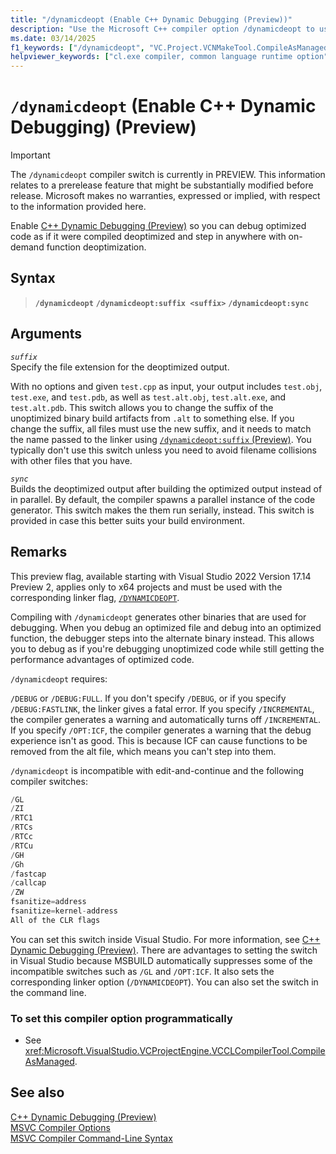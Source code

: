 ```yaml
---
title: "/dynamicdeopt (Enable C++ Dynamic Debugging (Preview))"
description: "Use the Microsoft C++ compiler option /dynamicdeopt to use C++ Dynamic Debugging."
ms.date: 03/14/2025
f1_keywords: ["/dynamicdeopt", "VC.Project.VCNMakeTool.CompileAsManaged", "VC.Project.VCCLCompilerTool.CompileAsManaged"]
helpviewer_keywords: ["cl.exe compiler, common language runtime option", "-dynamicdeopt compiler option [C++]", "dynamicdeopt compiler option [C++]", "/clr compiler option [C++]", "Managed Extensions for C++, compiling", "common language runtime, /clr compiler option"]
---
```

# `/dynamicdeopt` (Enable C++ Dynamic Debugging) (Preview)
> [!IMPORTANT]
> The `/dynamicdeopt` compiler switch is currently in PREVIEW.
> This information relates to a prerelease feature that might be substantially modified before release. Microsoft makes no warranties, expressed or implied, with respect to the information provided here.

Enable [C++ Dynamic Debugging (Preview)](/visualstudio/debugger/cpp-dynamic-debugging) so you can debug optimized code as if it were compiled deoptimized and step in anywhere with on-demand function deoptimization.

## Syntax

> **`/dynamicdeopt`**
> **`/dynamicdeopt:suffix <suffix>`**
> **`/dynamicdeopt:sync`**

## Arguments

*`suffix`*\
Specify the file extension for the deoptimized output.

With no options and given `test.cpp` as input, your output includes `test.obj`, `test.exe`, and `test.pdb`, as well as `test.alt.obj`, `test.alt.exe`, and `test.alt.pdb`. This switch allows you to change the suffix of the unoptimized binary build artifacts from `.alt` to something else. If you change the suffix, all files must use the new suffix, and it needs to match the name passed to the linker using [`/dynamicdeopt:suffix` (Preview)](dynamic-deopt-linker.md). You typically don't use this switch unless you need to avoid filename collisions with other files that you have.

*`sync`*\
Builds the deoptimized output after building the optimized output instead of in parallel. By default, the compiler spawns a parallel instance of the code generator. This switch makes the them run serially, instead. This switch is provided in case this better suits your build environment.

## Remarks

This preview flag, available starting with Visual Studio 2022 Version 17.14 Preview 2, applies only to x64 projects and must be used with the corresponding linker flag, [`/DYNAMICDEOPT`](dynamic-deopt-linker.md).

Compiling with `/dynamicdeopt` generates other binaries that are used for debugging. When you debug an optimized file and debug into an optimized function, the debugger steps into the alternate binary instead. This allows you to debug as if you're debugging unoptimized code while still getting the performance advantages of optimized code. 

`/dynamicdeopt` requires:

`/DEBUG` or `/DEBUG:FULL`. If you don't specify `/DEBUG`, or if you specify `/DEBUG:FASTLINK`, the linker gives a fatal error.
If you specify `/INCREMENTAL`, the compiler generates a warning and automatically turns off `/INCREMENTAL`.
If you specify `/OPT:ICF`, the compiler generates a warning that the debug experience isn't as good. This is because ICF can cause functions to be removed from the alt file, which means you can't step into them.

`/dynamicdeopt` is incompatible with edit-and-continue and the following compiler switches:

```cpp
/GL
/ZI
/RTC1
/RTCs
/RTCc
/RTCu
/GH
/Gh
/fastcap
/callcap
/ZW
fsanitize=address
fsanitize=kernel-address
All of the CLR flags
```

You can set this switch inside Visual Studio. For more information, see [C++ Dynamic Debugging (Preview)](/visualstudio/debugger/cpp-dynamic-debugging#build-system-integration). There are advantages to setting the switch in Visual Studio because MSBUILD automatically suppresses some of the incompatible switches such as `/GL` and `/OPT:ICF`. It also sets the corresponding linker option (`/DYNAMICDEOPT`). You can also set the switch in the command line.

### To set this compiler option programmatically

- See <xref:Microsoft.VisualStudio.VCProjectEngine.VCCLCompilerTool.CompileAsManaged>.

## See also

[C++ Dynamic Debugging (Preview)](/visualstudio/debugger/cpp-dynamic-debugging)\
[MSVC Compiler Options](compiler-options.md)\
[MSVC Compiler Command-Line Syntax](compiler-command-line-syntax.md)
